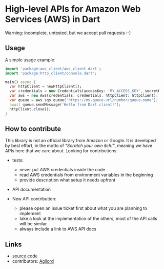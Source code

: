 # High-level APIs for Amazon Web Services (AWS) in Dart

Warning: incomplete, untested, but we accept pull requests :-)

## Usage

A simple usage example:

````dart
import 'package:aws_client/aws_client.dart';
import 'package:http_client/console.dart';

main() async {
  var httpClient = newHttpClient();
  var credentials = new Credentials(accessKey: 'MY_ACCESS_KEY', secretKey: 'MY_SECRET_KEY');
  var aws = new Aws(credentials: credentials, httpClient: httpClient);
  var queue = aws.sqs.queue('https://my-queue-url/number/queue-name');
  await queue.sendMessage('Hello from Dart client!');
  httpClient.close();
}
````

## How to contribute

This library is not an official library from Amazon or Google.
It is developed by best effort, in the motto of _"Scratch your own itch!"_,
meaning we have APIs here that we care about. Looking for contributions:

- tests:

  - never put AWS credentials inside the code
  - read AWS credentials from environment variables in the beginning
  - provide description what setup it needs upfront

- API documentation

- New API contribution:

  - please open an issue ticket first about what you are planning to implement
  - take a look at the implementation of the others, most of the API calls will be similar
  - always include a link to AWS API docs

## Links

- [source code][source]
- contributors: [Agilord][agilord]

[source]: https://github.com/agilord/aws_client
[agilord]: https://www.agilord.com/
